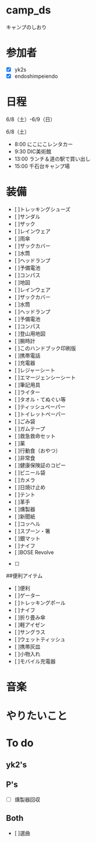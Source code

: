# camp_ds
キャンプのしおり

# 参加者
- [x] yk2s
- [x] endoshimpeiendo

# 日程
6/8（土）-6/9（日）

6/8（土）
- 8:00 にこにこレンタカー
- 9:30 DIC美術館
- 13:00 ランチ＆道の駅で買い出し
- 15:00 千石台キャンプ場

# 装備
- [ ]トレッキングシューズ
- [ ]サンダル
- [ ]ザック
- [ ]レインウェア	
- [ ]雨傘
- [ ]ザックカバー	
- [ ]水筒	
- [ ]ヘッドランプ	
- [ ]予備電池
- [ ]コンパス
- [ ]地図	
- [ ]レインウェア
- [ ]ザックカバー
- [ ]水筒
- [ ]ヘッドランプ
- [ ]予備電池
- [ ]コンパス
- [ ]登山用地図
- [ ]腕時計
- [ ]このハンドブック印刷版
- [ ]携帯電話
- [ ]充電器
- [ ]レジャーシート
- [ ]エマージェンシーシート
- [ ]筆記用具
- [ ]ライター
- [ ]タオル・てぬぐい等
- [ ]ティッシュペーパー
- [ ]トイレットペーパー
- [ ]ごみ袋
- [ ]ガムテープ 
- [ ]救急救命セット
- [ ]薬
- [ ]行動食（おやつ）
- [ ]非常食
- [ ]健康保険証のコピー
- [ ]ビニール袋
- [ ]カメラ
- [ ]日焼け止め
- [ ]テント
- [ ]革手
- [ ]燻製器
- [ ]新聞紙
- [ ]コッヘル
- [ ]スプーン・箸
- [ ]銀マット
- [ ]ナイフ
- [ ]BOSE Revolve
- [ ]

##便利アイテム
- [ ]便利
- [ ]ゲーター
- [ ]トレッキングポール
- [ ]ナイフ
- [ ]折り畳み傘
- [ ]軽アイゼン
- [ ]サングラス
- [ ]ウェットティッシュ
- [ ]携帯灰皿
- [ ]小物入れ
- [ ]モバイル充電器

# 音楽

# やりたいこと

# To do
## yk2's
## P's
- [ ] 燻製器回収
## Both
- [ ]選曲